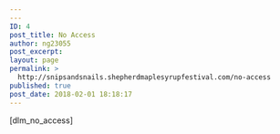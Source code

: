 ```yaml
---
---
ID: 4
post_title: No Access
author: ng23055
post_excerpt:
layout: page
permalink: >
  http://snipsandsnails.shepherdmaplesyrupfestival.com/no-access
published: true
post_date: 2018-02-01 18:18:17
---
```

[dlm_no_access]